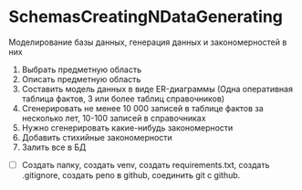 # SchemasCreatingNDataGenerating
Моделирование базы данных, генерация данных и закономерностей в них


1. Выбрать предметную область
2. Описать предметную область
3. Составить модель данных в виде ER-диаграммы (Одна оперативная таблица фактов, 3 или более таблиц справочников)
4. Сгенерировать не менее 10 000 записей в таблице фактов за несколько лет, 10-100 записей в справочниках
5. Нужно сгенерировать какие-нибудь закономерности
6. Добавить стихийные закономерности
7. Залить все в БД

- [ ] Создать папку, создать venv, создать requirements.txt, создать .gitignore, создать репо в github, соединить git с github.

